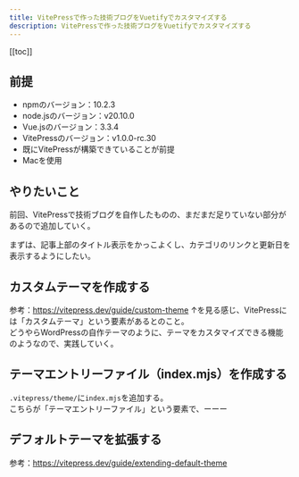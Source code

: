 ```yaml
---
title: VitePressで作った技術ブログをVuetifyでカスタマイズする
description: VitePressで作った技術ブログをVuetifyでカスタマイズする
---
```


[[toc]]

## 前提
* npmのバージョン：10.2.3
* node.jsのバージョン：v20.10.0
* Vue.jsのバージョン：3.3.4
* VitePressのバージョン：v1.0.0-rc.30
* 既にVitePressが構築できていることが前提
* Macを使用


## やりたいこと
前回、VitePressで技術ブログを自作したものの、まだまだ足りていない部分があるので追加していく。  

まずは、記事上部のタイトル表示をかっこよくし、カテゴリのリンクと更新日を表示するようにしたい。  


## カスタムテーマを作成する
参考：https://vitepress.dev/guide/custom-theme
↑を見る感じ、VitePressには「カスタムテーマ」という要素があるとのこと。  
どうやらWordPressの自作テーマのように、テーマをカスタマイズできる機能のようなので、実践していく。


## テーマエントリーファイル（index.mjs）を作成する
`.vitepress/theme/`に`index.mjs`を追加する。  
こちらが「テーマエントリーファイル」という要素で、ーーー


## デフォルトテーマを拡張する
参考：https://vitepress.dev/guide/extending-default-theme